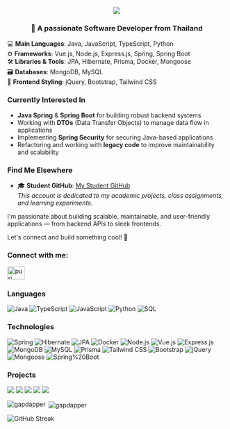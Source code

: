<p align="center">
  <img src="https://capsule-render.vercel.app/api?type=waving&height=300&color=gradient&text=Hello!"/>
</p>

<h3 align="center">👋 A passionate Software Developer from Thailand</h3>

💻 **Main Languages**: Java, JavaScript, TypeScript, Python  
⚙️ **Frameworks**: Vue.js, Node.js, Express.js, Spring, Spring Boot  
🛠️ **Libraries & Tools**: JPA, Hibernate, Prisma, Docker, Mongoose  
🗃️ **Databases**: MongoDB, MySQL  
🎨 **Frontend Styling**: jQuery, Bootstrap, Tailwind CSS  

### Currently Interested In

- **Java Spring** & **Spring Boot** for building robust backend systems
- Working with **DTOs** (Data Transfer Objects) to manage data flow in applications
- Implementing **Spring Security** for securing Java-based applications
- Refactoring and working with **legacy code** to improve maintainability and scalability

### Find Me Elsewhere

- 🎓 **Student GitHub**: [My Student GitHub](https://github.com/gapdapperr)  
  _This account is dedicated to my academic projects, class assignments, and learning experiments._



I'm passionate about building scalable, maintainable, and user-friendly applications — from backend APIs to sleek frontends.

Let's connect and build something cool! 🚀

<h3 align="left">Connect with me:</h3>
<p align="left">
<a href="https://www.linkedin.com/in/puri-pongsomboonsuk-a674ba200/" target="blank"><img align="center" src="https://raw.githubusercontent.com/rahuldkjain/github-profile-readme-generator/master/src/images/icons/Social/linked-in-alt.svg" alt="puri pongsomboonsuk" height="30" width="40" /></a>
</p>

### Languages

![Java](https://img.shields.io/badge/-Java-000?&logo=java&logoColor=007396)
![TypeScript](https://img.shields.io/badge/-TypeScript-000?&logo=TypeScript)
![JavaScript](https://img.shields.io/badge/-JavaScript-000?&logo=JavaScript)
![Python](https://img.shields.io/badge/-Python-000?&logo=Python)
![SQL](https://img.shields.io/badge/-SQL-000?&logo=MySQL)

### Technologies

![Spring](https://img.shields.io/badge/-Spring-000?&logo=Spring)
![Hibernate](https://img.shields.io/badge/-Hibernate-000?&logo=hibernate)
![JPA](https://img.shields.io/badge/-JPA-000?&logo=java)
![Docker](https://img.shields.io/badge/-Docker-000?&logo=Docker)
![Node.js](https://img.shields.io/badge/-Node.js-000?&logo=node.js)
![Vue.js](https://img.shields.io/badge/-Vue.js-000?&logo=Vue.js)
![Express.js](https://img.shields.io/badge/-Express.js-000?&logo=Express.js)
![MongoDB](https://img.shields.io/badge/-MongoDB-000?&logo=MongoDB)
![MySQL](https://img.shields.io/badge/-MySQL-000?&logo=mysql)
![Prisma](https://img.shields.io/badge/-Prisma-000?&logo=Prisma)
![Tailwind CSS](https://img.shields.io/badge/-Tailwind%20CSS-000?&logo=Tailwind%20CSS)
![Bootstrap](https://img.shields.io/badge/-Bootstrap-000?&logo=Bootstrap)
![jQuery](https://img.shields.io/badge/-jQuery-000?&logo=jQuery)
![Mongoose](https://img.shields.io/badge/-Mongoose-000?&logo=Mongoose)
![Spring%20Boot](https://img.shields.io/badge/-Spring%20Boot-000?&logo=Spring%20Boot)


### Projects

[![](https://img.shields.io/badge/-🧬%20Job%20Portal%20System-000)](https://github.com/gapdapper/job-portal-system)
[![](https://img.shields.io/badge/-🔬%20Student--Advisor%20System%20(frontend)-000)](https://github.com/gapdapper/713_BackendSurvivor_web)
[![](https://img.shields.io/badge/-🛰%20Student--Advisor%20System%20(backend)-000)](https://github.com/sirkittbreaker/713_BackendSurvivor_api)
[![](https://img.shields.io/badge/-📝%20Jobs%20Tracker%20API-000)](https://github.com/gapdapper/jobs-tracker-api)
[![](https://img.shields.io/badge/-%20Simple%20Portfolio%20Website-000)](https://github.com/gapdapper/portfolio-sample)



<p><img align="left" src="https://github-readme-stats.vercel.app/api/top-langs?username=gapdapper&show_icons=true&locale=en&layout=compact" alt="gapdapper" /></p>

<p>&nbsp;<img align="center" src="https://github-readme-stats.vercel.app/api?username=gapdapper&show_icons=true&locale=en" alt="gapdapper" /></p>


![GitHub Streak](https://github-readme-streak-stats.herokuapp.com/?user=gapdapper&theme=dark)



